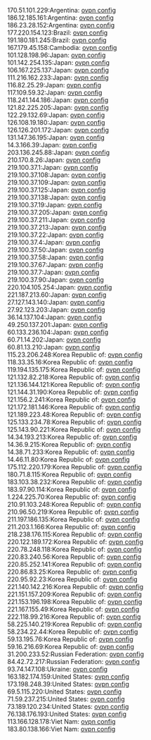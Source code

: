 170.51.101.229:Argentina: [ovpn config](vpn/170_51_101_229.ovpn)  
186.12.185.161:Argentina: [ovpn config](vpn/186_12_185_161.ovpn)  
186.23.28.152:Argentina: [ovpn config](vpn/186_23_28_152.ovpn)  
177.220.154.123:Brazil: [ovpn config](vpn/177_220_154_123.ovpn)  
191.180.181.245:Brazil: [ovpn config](vpn/191_180_181_245.ovpn)  
167.179.45.158:Cambodia: [ovpn config](vpn/167_179_45_158.ovpn)  
101.128.198.96:Japan: [ovpn config](vpn/101_128_198_96.ovpn)  
101.142.254.135:Japan: [ovpn config](vpn/101_142_254_135.ovpn)  
106.167.225.137:Japan: [ovpn config](vpn/106_167_225_137.ovpn)  
111.216.162.233:Japan: [ovpn config](vpn/111_216_162_233.ovpn)  
116.82.25.29:Japan: [ovpn config](vpn/116_82_25_29.ovpn)  
117.109.59.32:Japan: [ovpn config](vpn/117_109_59_32.ovpn)  
118.241.144.186:Japan: [ovpn config](vpn/118_241_144_186.ovpn)  
121.82.225.205:Japan: [ovpn config](vpn/121_82_225_205.ovpn)  
122.29.132.69:Japan: [ovpn config](vpn/122_29_132_69.ovpn)  
126.108.19.180:Japan: [ovpn config](vpn/126_108_19_180.ovpn)  
126.126.201.172:Japan: [ovpn config](vpn/126_126_201_172.ovpn)  
131.147.36.195:Japan: [ovpn config](vpn/131_147_36_195.ovpn)  
14.3.166.39:Japan: [ovpn config](vpn/14_3_166_39.ovpn)  
203.136.245.88:Japan: [ovpn config](vpn/203_136_245_88.ovpn)  
210.170.8.26:Japan: [ovpn config](vpn/210_170_8_26.ovpn)  
219.100.37.1:Japan: [ovpn config](vpn/219_100_37_1.ovpn)  
219.100.37.108:Japan: [ovpn config](vpn/219_100_37_108.ovpn)  
219.100.37.109:Japan: [ovpn config](vpn/219_100_37_109.ovpn)  
219.100.37.125:Japan: [ovpn config](vpn/219_100_37_125.ovpn)  
219.100.37.138:Japan: [ovpn config](vpn/219_100_37_138.ovpn)  
219.100.37.19:Japan: [ovpn config](vpn/219_100_37_19.ovpn)  
219.100.37.205:Japan: [ovpn config](vpn/219_100_37_205.ovpn)  
219.100.37.211:Japan: [ovpn config](vpn/219_100_37_211.ovpn)  
219.100.37.213:Japan: [ovpn config](vpn/219_100_37_213.ovpn)  
219.100.37.22:Japan: [ovpn config](vpn/219_100_37_22.ovpn)  
219.100.37.4:Japan: [ovpn config](vpn/219_100_37_4.ovpn)  
219.100.37.50:Japan: [ovpn config](vpn/219_100_37_50.ovpn)  
219.100.37.58:Japan: [ovpn config](vpn/219_100_37_58.ovpn)  
219.100.37.67:Japan: [ovpn config](vpn/219_100_37_67.ovpn)  
219.100.37.7:Japan: [ovpn config](vpn/219_100_37_7.ovpn)  
219.100.37.90:Japan: [ovpn config](vpn/219_100_37_90.ovpn)  
220.104.105.254:Japan: [ovpn config](vpn/220_104_105_254.ovpn)  
221.187.213.60:Japan: [ovpn config](vpn/221_187_213_60.ovpn)  
27.127.143.140:Japan: [ovpn config](vpn/27_127_143_140.ovpn)  
27.92.123.203:Japan: [ovpn config](vpn/27_92_123_203.ovpn)  
36.14.137.104:Japan: [ovpn config](vpn/36_14_137_104.ovpn)  
49.250.137.201:Japan: [ovpn config](vpn/49_250_137_201.ovpn)  
60.133.236.104:Japan: [ovpn config](vpn/60_133_236_104.ovpn)  
60.71.14.202:Japan: [ovpn config](vpn/60_71_14_202.ovpn)  
60.81.13.210:Japan: [ovpn config](vpn/60_81_13_210.ovpn)  
115.23.206.248:Korea Republic of: [ovpn config](vpn/115_23_206_248.ovpn)  
118.33.35.16:Korea Republic of: [ovpn config](vpn/118_33_35_16.ovpn)  
119.194.135.175:Korea Republic of: [ovpn config](vpn/119_194_135_175.ovpn)  
121.132.82.218:Korea Republic of: [ovpn config](vpn/121_132_82_218.ovpn)  
121.136.144.121:Korea Republic of: [ovpn config](vpn/121_136_144_121.ovpn)  
121.144.31.190:Korea Republic of: [ovpn config](vpn/121_144_31_190.ovpn)  
121.156.2.241:Korea Republic of: [ovpn config](vpn/121_156_2_241.ovpn)  
121.172.181.146:Korea Republic of: [ovpn config](vpn/121_172_181_146.ovpn)  
121.189.223.48:Korea Republic of: [ovpn config](vpn/121_189_223_48.ovpn)  
125.133.234.78:Korea Republic of: [ovpn config](vpn/125_133_234_78.ovpn)  
125.143.90.221:Korea Republic of: [ovpn config](vpn/125_143_90_221.ovpn)  
14.34.193.213:Korea Republic of: [ovpn config](vpn/14_34_193_213.ovpn)  
14.36.9.215:Korea Republic of: [ovpn config](vpn/14_36_9_215.ovpn)  
14.38.71.233:Korea Republic of: [ovpn config](vpn/14_38_71_233.ovpn)  
14.46.11.80:Korea Republic of: [ovpn config](vpn/14_46_11_80.ovpn)  
175.112.220.179:Korea Republic of: [ovpn config](vpn/175_112_220_179.ovpn)  
180.71.8.115:Korea Republic of: [ovpn config](vpn/180_71_8_115.ovpn)  
183.103.38.232:Korea Republic of: [ovpn config](vpn/183_103_38_232.ovpn)  
183.97.90.114:Korea Republic of: [ovpn config](vpn/183_97_90_114.ovpn)  
1.224.225.70:Korea Republic of: [ovpn config](vpn/1_224_225_70.ovpn)  
210.91.103.248:Korea Republic of: [ovpn config](vpn/210_91_103_248.ovpn)  
210.96.50.219:Korea Republic of: [ovpn config](vpn/210_96_50_219.ovpn)  
211.197.186.135:Korea Republic of: [ovpn config](vpn/211_197_186_135.ovpn)  
211.203.1.166:Korea Republic of: [ovpn config](vpn/211_203_1_166.ovpn)  
218.238.176.115:Korea Republic of: [ovpn config](vpn/218_238_176_115.ovpn)  
220.122.189.172:Korea Republic of: [ovpn config](vpn/220_122_189_172.ovpn)  
220.78.248.118:Korea Republic of: [ovpn config](vpn/220_78_248_118.ovpn)  
220.83.240.56:Korea Republic of: [ovpn config](vpn/220_83_240_56.ovpn)  
220.85.252.141:Korea Republic of: [ovpn config](vpn/220_85_252_141.ovpn)  
220.86.83.25:Korea Republic of: [ovpn config](vpn/220_86_83_25.ovpn)  
220.95.92.23:Korea Republic of: [ovpn config](vpn/220_95_92_23.ovpn)  
221.140.142.216:Korea Republic of: [ovpn config](vpn/221_140_142_216.ovpn)  
221.151.157.209:Korea Republic of: [ovpn config](vpn/221_151_157_209.ovpn)  
221.153.196.198:Korea Republic of: [ovpn config](vpn/221_153_196_198.ovpn)  
221.167.155.49:Korea Republic of: [ovpn config](vpn/221_167_155_49.ovpn)  
222.118.99.216:Korea Republic of: [ovpn config](vpn/222_118_99_216.ovpn)  
58.225.140.219:Korea Republic of: [ovpn config](vpn/58_225_140_219.ovpn)  
58.234.22.44:Korea Republic of: [ovpn config](vpn/58_234_22_44.ovpn)  
59.13.195.76:Korea Republic of: [ovpn config](vpn/59_13_195_76.ovpn)  
59.16.216.69:Korea Republic of: [ovpn config](vpn/59_16_216_69.ovpn)  
31.200.233.52:Russian Federation: [ovpn config](vpn/31_200_233_52.ovpn)  
84.42.72.217:Russian Federation: [ovpn config](vpn/84_42_72_217.ovpn)  
93.74.147.108:Ukraine: [ovpn config](vpn/93_74_147_108.ovpn)  
163.182.174.159:United States: [ovpn config](vpn/163_182_174_159.ovpn)  
173.198.248.39:United States: [ovpn config](vpn/173_198_248_39.ovpn)  
69.5.115.220:United States: [ovpn config](vpn/69_5_115_220.ovpn)  
71.59.237.215:United States: [ovpn config](vpn/71_59_237_215.ovpn)  
73.189.120.234:United States: [ovpn config](vpn/73_189_120_234.ovpn)  
76.138.176.193:United States: [ovpn config](vpn/76_138_176_193.ovpn)  
113.166.128.178:Viet Nam: [ovpn config](vpn/113_166_128_178.ovpn)  
183.80.138.166:Viet Nam: [ovpn config](vpn/183_80_138_166.ovpn)  
